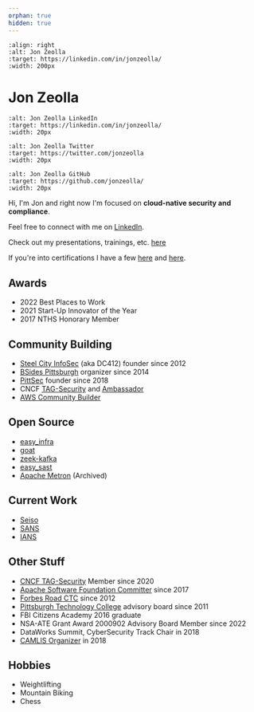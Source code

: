 ```yaml
---
orphan: true
hidden: true
---
```

```{image} ../img/jon_zeolla.jpg
:align: right
:alt: Jon Zeolla
:target: https://linkedin.com/in/jonzeolla/
:width: 200px
```

# Jon Zeolla

```{image} ../img/linkedin.png
:alt: Jon Zeolla LinkedIn
:target: https://linkedin.com/in/jonzeolla/
:width: 20px
```
```{image} ../img/twitter.png
:alt: Jon Zeolla Twitter
:target: https://twitter.com/jonzeolla
:width: 20px
```
```{image} ../img/github.png
:alt: Jon Zeolla GitHub
:target: https://github.com/jonzeolla/
:width: 20px
```

Hi, I'm Jon and right now I'm focused on **cloud-native security and compliance**.

Feel free to connect with me on [LinkedIn](https://linkedin.com/in/jonzeolla).

Check out my presentations, trainings, etc. [here](project:./jon-zeolla-details.md)

If you're into certifications I have a few
[here](https://drive.google.com/drive/u/0/folders/0B2NDLONqoOuTcXU1Uk5yVnBFMW8?resourcekey=0-iM4bgThWU8AStx5cR7RIow) and
[here](https://www.credly.com/users/jon-zeolla/badges).

## Awards

* 2022 Best Places to Work
* 2021 Start-Up Innovator of the Year
* 2017 NTHS Honorary Member

## Community Building

* [Steel City InfoSec](https://steelcityinfosec.com/) (aka DC412) founder since 2012
* [BSides Pittsburgh](https://bsidespgh.com/) organizer since 2014
* [PittSec](https://pittsec.com/) founder since 2018
* CNCF [TAG-Security](https://github.com/cncf/tag-security) and [Ambassador](https://www.credly.com/badges/b8d3938a-219d-42f7-b175-0820e2cb1db7)
* [AWS Community Builder](https://aws.amazon.com/developer/community/community-builders/community-builders-directory/)

## Open Source

* [easy_infra](https://github.com/SeisoLLC/easy_infra)
* [goat](https://github.com/SeisoLLC/goat)
* [zeek-kafka](https://github.com/SeisoLLC/zeek-kafka)
* [easy_sast](https://github.com/SeisoLLC/easy_sast)
* [Apache Metron](https://github.com/apache/metron) (Archived)

## Current Work

* [Seiso](https://sei.so/jon)
* [SANS](https://www.sans.org/profiles/jon-zeolla/)
* [IANS](https://www.iansresearch.com/our-faculty/faculty/detail/jon-zeolla)

## Other Stuff

* [CNCF TAG-Security](https://github.com/cncf/tag-security) Member since 2020
* [Apache Software Foundation Committer](http://home.apache.org/committer-index.html) since 2017
* [Forbes Road CTC](https://forbesroad.org/) since 2012
* [Pittsburgh Technology College](https://ptcollege.edu/) advisory board since 2011
* FBI Citizens Academy 2016 graduate
* NSA-ATE Grant Award 2000902 Advisory Board Member since 2022
* DataWorks Summit, CyberSecurity Track Chair in 2018
* [CAMLIS Organizer](https://www.camlis.org/) in 2018

## Hobbies

* Weightlifting
* Mountain Biking
* Chess
